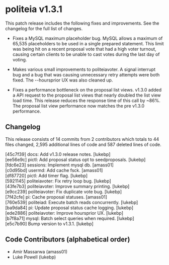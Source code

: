 politeia v1.3.1
====

This patch release includes the following fixes and improvements. See the
changelog for the full list of changes.

- Fixes a MySQL maximum placeholder bug. MySQL allows a maximum of 65,535
  placeholders to be used in a single prepared statement. This limit was being
  hit on a recent proposal vote that had a high voter turnout, causing certain
  clients to be unable to cast votes during the last day of voting.

- Makes various small improvements to politeiavoter. A signal interrupt bug
  and a bug that was causing unnecessary retry attempts were both fixed. The
  --hoursprior UX was also cleaned up.

- Fixes a performance bottleneck on the proposal list views. v1.3.0 added a
  API request to the proposal list views that nearly doubled the list view load
  time. This release reduces the response time of this call by ~86%.  The
  proposal list view performance now matches the pre v1.3.0 performance.

## Changelog

This release consists of 14 commits from 2 contributors which totals to 44
files changed, 2,595 additional lines of code and 587 deleted lines of code.

[45c7f39] docs: Add v1.3.0 release notes. [lukebp]  
[ee56e9c] pictl: Add proposal status opt to seedproposals. [lukebp]  
[fdc6e23] sessions: Implement mysql db. [amass01]  
[c0d95bd] usermd: Add cache fsck. [amass01]  
[df87720] pictl: Add timer flag. [lukebp]  
[5921145] politeiavoter: Fix retry loop bug. [lukebp]  
[43fe7b3] politeiavoter: Improve summary printing. [lukebp]  
[e9cc239] politeiavoter: Fix duplicate vote bug. [lukebp]  
[7f42cfe] pi: Cache proposal statuses. [amass01]  
[760e539] politeiad: Execute batch reads concurrently. [lukebp]  
[ba9da84] pi: Update proposal status cache logging. [lukebp]  
[ede2886] politeiavoter: Improve hoursprior UX. [lukebp]  
[b7f8a71] mysql: Batch select queries when required. [lukebp]  
[e5c7b90] Bump version to v1.3.1. [lukebp]  

## Code Contributors (alphabetical order)

- Amir Massarwa (amass01)
- Luke Powell (lukebp)
